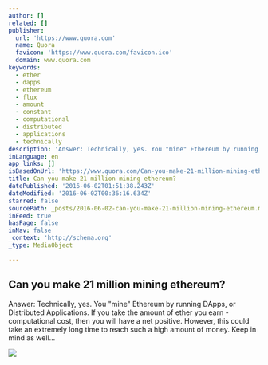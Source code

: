 ```yaml
---
author: []
related: []
publisher:
  url: 'https://www.quora.com'
  name: Quora
  favicon: 'https://www.quora.com/favicon.ico'
  domain: www.quora.com
keywords:
  - ether
  - dapps
  - ethereum
  - flux
  - amount
  - constant
  - computational
  - distributed
  - applications
  - technically
description: 'Answer: Technically, yes. You "mine" Ethereum by running DApps, or Distributed Applications. If you take the amount of ether you earn - computational cost, then you will have a net positive. However, this could take an extremely long time to reach such a high amount of money. Keep in mind as well...'
inLanguage: en
app_links: []
isBasedOnUrl: 'https://www.quora.com/Can-you-make-21-million-mining-ethereum'
title: Can you make 21 million mining ethereum?
datePublished: '2016-06-02T01:51:38.243Z'
dateModified: '2016-06-02T00:36:16.634Z'
starred: false
sourcePath: _posts/2016-06-02-can-you-make-21-million-mining-ethereum.md
inFeed: true
hasPage: false
inNav: false
_context: 'http://schema.org'
_type: MediaObject

---
```

<article style=""><h1>Can you make 21 million mining ethereum?</h1><p>Answer: Technically, yes. You "mine" Ethereum by running DApps, or Distributed Applications. If you take the amount of ether you earn - computational cost, then you will have a net positive. However, this could take an extremely long time to reach such a high amount of money. Keep in mind as well...</p><img src="https://qsf.is.quoracdn.net/-images.new_grid.fb_share_default.pnge6dde9cfa6e03c43.png" /></article>